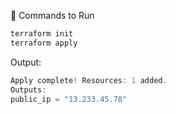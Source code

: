 🚀 Commands to Run
```bash
terraform init
terraform apply
```


Output:
```js
Apply complete! Resources: 1 added.
Outputs:
public_ip = "13.233.45.78"
```